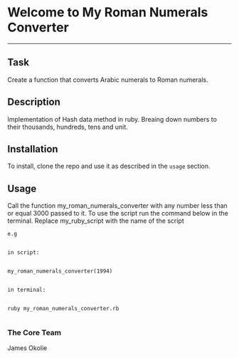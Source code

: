 # Welcome to My Roman Numerals Converter
***


## Task
Create a function that converts Arabic numerals to Roman numerals.


## Description
Implementation of Hash data method in ruby.
Breaing down numbers to their thousands, hundreds, tens and unit.


## Installation
To install, clone the repo and use it as described in the `usage` section.


## Usage
Call the function my_roman_numerals_converter with any number less than or equal 3000 passed to it.
To use the script run the command below in the terminal. Replace my_ruby_script with the name of the script


```
e.g


in script:


my_roman_numerals_converter(1994)


in terminal:


ruby my_roman_numerals_converter.rb


```


### The Core Team
James Okolie

